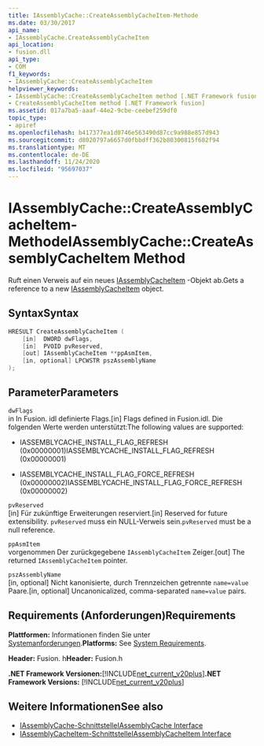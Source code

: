 ```yaml
---
title: IAssemblyCache::CreateAssemblyCacheItem-Methode
ms.date: 03/30/2017
api_name:
- IAssemblyCache.CreateAssemblyCacheItem
api_location:
- fusion.dll
api_type:
- COM
f1_keywords:
- IAssemblyCache::CreateAssemblyCacheItem
helpviewer_keywords:
- IAssemblyCache::CreateAssemblyCacheItem method [.NET Framework fusion]
- CreateAssemblyCacheItem method [.NET Framework fusion]
ms.assetid: 017a7ba5-aaaf-44e2-9cbe-ceebef259df0
topic_type:
- apiref
ms.openlocfilehash: b417377ea1d0746e563490d87cc9a988e857d943
ms.sourcegitcommit: d8020797a6657d0fbbdff362b80300815f682f94
ms.translationtype: MT
ms.contentlocale: de-DE
ms.lasthandoff: 11/24/2020
ms.locfileid: "95697037"
---
```

# <a name="iassemblycachecreateassemblycacheitem-method"></a><span data-ttu-id="f190a-102">IAssemblyCache::CreateAssemblyCacheItem-Methode</span><span class="sxs-lookup"><span data-stu-id="f190a-102">IAssemblyCache::CreateAssemblyCacheItem Method</span></span>

<span data-ttu-id="f190a-103">Ruft einen Verweis auf ein neues [IAssemblyCacheItem](iassemblycacheitem-interface.md) -Objekt ab.</span><span class="sxs-lookup"><span data-stu-id="f190a-103">Gets a reference to a new [IAssemblyCacheItem](iassemblycacheitem-interface.md) object.</span></span>  
  
## <a name="syntax"></a><span data-ttu-id="f190a-104">Syntax</span><span class="sxs-lookup"><span data-stu-id="f190a-104">Syntax</span></span>  
  
```cpp  
HRESULT CreateAssemblyCacheItem (  
    [in]  DWORD dwFlags,  
    [in]  PVOID pvReserved,  
    [out] IAssemblyCacheItem **ppAsmItem,  
    [in, optional] LPCWSTR pszAssemblyName  
);  
```  
  
## <a name="parameters"></a><span data-ttu-id="f190a-105">Parameter</span><span class="sxs-lookup"><span data-stu-id="f190a-105">Parameters</span></span>  

 `dwFlags`  
 <span data-ttu-id="f190a-106">in In Fusion. idl definierte Flags.</span><span class="sxs-lookup"><span data-stu-id="f190a-106">[in] Flags defined in Fusion.idl.</span></span> <span data-ttu-id="f190a-107">Die folgenden Werte werden unterstützt:</span><span class="sxs-lookup"><span data-stu-id="f190a-107">The following values are supported:</span></span>  
  
- <span data-ttu-id="f190a-108">IASSEMBLYCACHE_INSTALL_FLAG_REFRESH (0x00000001)</span><span class="sxs-lookup"><span data-stu-id="f190a-108">IASSEMBLYCACHE_INSTALL_FLAG_REFRESH (0x00000001)</span></span>  
  
- <span data-ttu-id="f190a-109">IASSEMBLYCACHE_INSTALL_FLAG_FORCE_REFRESH (0x00000002)</span><span class="sxs-lookup"><span data-stu-id="f190a-109">IASSEMBLYCACHE_INSTALL_FLAG_FORCE_REFRESH (0x00000002)</span></span>  
  
 `pvReserved`  
 <span data-ttu-id="f190a-110">[in] Für zukünftige Erweiterungen reserviert.</span><span class="sxs-lookup"><span data-stu-id="f190a-110">[in] Reserved for future extensibility.</span></span> <span data-ttu-id="f190a-111">`pvReserved` muss ein NULL-Verweis sein.</span><span class="sxs-lookup"><span data-stu-id="f190a-111">`pvReserved` must be a null reference.</span></span>  
  
 `ppAsmItem`  
 <span data-ttu-id="f190a-112">vorgenommen Der zurückgegebene `IAssemblyCacheItem` Zeiger.</span><span class="sxs-lookup"><span data-stu-id="f190a-112">[out] The returned `IAssemblyCacheItem` pointer.</span></span>  
  
 `pszAssemblyName`  
 <span data-ttu-id="f190a-113">[in, optional] Nicht kanonisierte, durch Trennzeichen getrennte `name=value` Paare.</span><span class="sxs-lookup"><span data-stu-id="f190a-113">[in, optional] Uncanonicalized, comma-separated `name=value` pairs.</span></span>  
  
## <a name="requirements"></a><span data-ttu-id="f190a-114">Requirements (Anforderungen)</span><span class="sxs-lookup"><span data-stu-id="f190a-114">Requirements</span></span>  

 <span data-ttu-id="f190a-115">**Plattformen:** Informationen finden Sie unter [Systemanforderungen](../../get-started/system-requirements.md).</span><span class="sxs-lookup"><span data-stu-id="f190a-115">**Platforms:** See [System Requirements](../../get-started/system-requirements.md).</span></span>  
  
 <span data-ttu-id="f190a-116">**Header:** Fusion. h</span><span class="sxs-lookup"><span data-stu-id="f190a-116">**Header:** Fusion.h</span></span>  
  
 <span data-ttu-id="f190a-117">**.NET Framework Versionen:**[!INCLUDE[net_current_v20plus](../../../../includes/net-current-v20plus-md.md)]</span><span class="sxs-lookup"><span data-stu-id="f190a-117">**.NET Framework Versions:** [!INCLUDE[net_current_v20plus](../../../../includes/net-current-v20plus-md.md)]</span></span>  
  
## <a name="see-also"></a><span data-ttu-id="f190a-118">Weitere Informationen</span><span class="sxs-lookup"><span data-stu-id="f190a-118">See also</span></span>

- [<span data-ttu-id="f190a-119">IAssemblyCache-Schnittstelle</span><span class="sxs-lookup"><span data-stu-id="f190a-119">IAssemblyCache Interface</span></span>](iassemblycache-interface.md)
- [<span data-ttu-id="f190a-120">IAssemblyCacheItem-Schnittstelle</span><span class="sxs-lookup"><span data-stu-id="f190a-120">IAssemblyCacheItem Interface</span></span>](iassemblycacheitem-interface.md)
